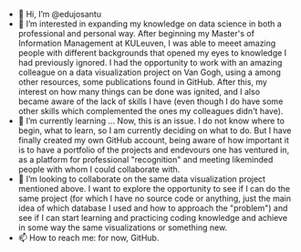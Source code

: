 - 👋 Hi, I’m @edujosantu
- 👀 I’m interested in expanding my knowledge on data science in both a professional and personal way. After beginning my Master's of Information Management at KULeuven, I was able to meeet amazing people with different backgrounds that opened my eyes to knowledge I had previously ignored. I had the opportunity to work with an amazing colleague on a data visualization project on Van Gogh, using a among other resources, some publications found in GitHub. After this, my interest on how many things can be done was ignited, and I also became aware of the lack of skills I have (even though I do have some other skills which complemented the ones my colleagues didn't have).
- 🌱 I’m currently learning ... Now, this is an issue. I do not know where to begin, what to learn, so I am currently deciding on what to do. But I have finally created my own GitHub account, being aware of how important it is to have a portfolio of the projects and endevours one has ventured in, as a platform for professional "recognition" and meeting likeminded people with whom I could collaborate with.
- 💞️ I’m looking to collaborate on the same data visualization project mentioned above. I want to explore the opportunity to see if I can do the same project (for which I have no source code or anything, just the main idea of which database I used and how to approach the "problem") and see if I can start learning and practicing coding knowledge and achieve in some way the same visualizations or something new.
- 📫 How to reach me: for now, GitHub.

<!---
edujosantu/edujosantu is a ✨ special ✨ repository because its `README.md` (this file) appears on your GitHub profile.
You can click the Preview link to take a look at your changes.
--->
